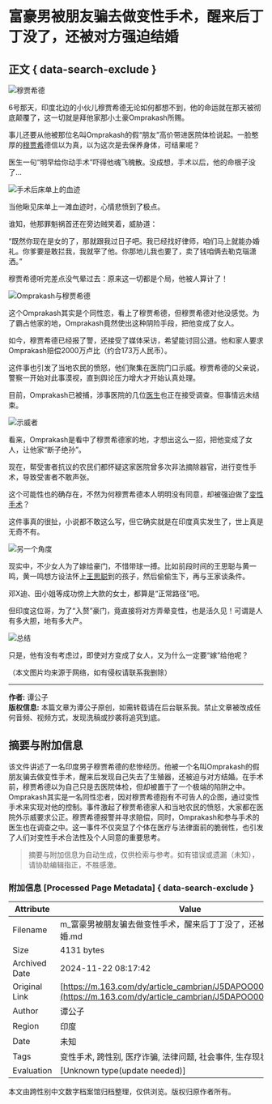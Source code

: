 # 富豪男被朋友骗去做变性手术，醒来后丁丁没了，还被对方强迫结婚

## 正文 { data-search-exclude }


![穆贾希德](https://nimg.ws.126.net/?url=http%3A%2F%2Fdingyue.ws.126.net%2F2024%2F0623%2F0f0c4623j00sfjdls00hud200rb00ijg00it00cr.jpg&thumbnail=750x2147483647&quality=75&type=jpg)

6号那天，印度北边的小伙儿穆贾希德无论如何都想不到，他的命运就在那天被彻底颠覆了，这一切就是拜他家那小土豪Omprakash所赐。

事儿还要从他被那位名叫Omprakash的假“朋友”高价带进医院体检说起。一脸憨厚的[穆贾希](https://news.163.com/news/search?keyword=%E7%A9%86%E8%B4%BE%E5%B8%8C)德信以为真，以为这次是去保养身体，可结果呢？

医生一句“明早给你动手术”吓得他魂飞魄散。没成想，手术以后，他的命根子没了…

![手术后床单上的血迹](https://nimg.ws.126.net/?url=http%3A%2F%2Fdingyue.ws.126.net%2F2024%2F0623%2F0f0c4623j00sfjdls00hud200rb00ijg00it00cr.jpg&thumbnail=750x2147483647&quality=75&type=webp)

当他瞅见床单上一滩血迹时，心情悲愤到了极点。

谁知，他那罪魁祸首还在旁边贼笑着，威胁道：

“既然你现在是女的了，那就跟我过日子吧。我已经找好律师，咱们马上就能办婚礼。你爹要是敢拦我，我就宰了他。你那地儿我也要了，卖了钱咱俩去勒克瑙潇洒。”

穆贾希德听完差点没气晕过去：原来这一切都是个局，他被人算计了！

![Omprakash与穆贾希德](https://nimg.ws.126.net/?url=http%3A%2F%2Fdingyue.ws.126.net%2F2024%2F0623%2F63710561j00sfjdlu00pvd200qf00ftg00it00b9.jpg&thumbnail=750x2147483647&quality=75&type=webp)

这个Omprakash其实是个同性恋，看上了穆贾希德，但穆贾希德对他没感觉。为了霸占他家的地，Omprakash竟然使出这种阴险手段，把他变成了女人。

如今，穆贾希德已经报了警，还接受了媒体采访，希望能讨回公道。他和家人要求Omprakash赔偿2000万卢比（约合173万人民币）。

这件事也引发了当地农民的愤怒，他们聚集在医院门口示威。穆贾希德的父亲说，警察一开始对此事漠视，直到舆论压力增大才开始认真处理。

目前，Omprakash已被捕，涉事医院的几位[医生](https://news.163.com/news/search?keyword=%E5%8C%BB%E7%94%9F)也正在接受调查。但事情远未结束。

![示威者](https://static.ws.126.net/163/frontend/images/2022/empty.png)

看来，Omprakash是看中了穆贾希德家的地，才想出这么一招，把他变成了女人，让他家“断子绝孙”。

现在，帮受害者抗议的农民们都怀疑这家医院曾多次非法摘除器官，进行变性手术，导致受害者不敢声张。

这个可能性也的确存在，不然为何穆贾希德本人明明没有同意，却被强迫做了[变性手术](https://news.163.com/news/search?keyword=%E5%8F%98%E6%80%A7%E6%89%8B%E6%9C%AF)？

这件事真的很扯，小说都不敢这么写，但它确实就是在印度真实发生了，世上真是无奇不有。

![另一个角度](https://static.ws.126.net/163/frontend/images/2022/empty.png)

现实中，不少女人为了嫁给豪门，不惜带球一搏。比如前段时间的王思聪与黄一鸣，黄一鸣想方设法怀上[王思聪](https://news.163.com/news/search?keyword=%E7%8E%8B%E6%80%9D%E8%81%AA)到的孩子，然后偷偷生下，再与王家谈条件。

邓X迪、田小姐等成功傍上大款的女士，都算是“正常路径”吧。

但印度这位哥，为了“入赘”豪门，竟直接将对方弄晕变性，也是活久见！可谓是人有多大胆，地有多大产。

![总结](https://static.ws.126.net/163/frontend/images/2022/empty.png)

只是，他有没有考虑过，即使对方变成了女人，又为什么一定要“嫁”给他呢？

（本文图片均来源于网络，如有侵权请联系我删除）

---

**作者:** 谭公子  
**版权信息:** 本篇文章为谭公子原创，如需转载请在后台联系我。禁止文章被改成任何音频、视频方式，发现洗稿或抄袭将追究到底。

## 摘要与附加信息

<!-- tcd_abstract -->
该文件讲述了一名印度男子穆贾希德的悲惨经历。他被一个名叫Omprakash的假朋友骗去做变性手术，醒来后发现自己失去了生殖器，还被迫与对方结婚。在手术前，穆贾希德以为自己只是去医院体检，但却被置于了一个极端的陷阱之中。Omprakash其实是一名同性恋者，因对穆贾希德抱有不可告人的企图，通过变性手术来实现对他的控制。事件激起了穆贾希德家人和当地农民的愤怒，大家都在医院外示威要求公正。穆贾希德报警并寻求赔偿，同时，Omprakash和参与手术的医生也在调查之中。这一事件不仅突显了个体在医疗与法律面前的脆弱性，也引发了人们对变性手术合法性及个人同意的重要思考。
<!-- tcd_abstract_end -->

> 摘要与附加信息为自动生成，仅供检索与参考。如有错误或遗漏（未知），请协助编辑指正，不胜感激。

### 附加信息 [Processed Page Metadata] { data-search-exclude }

| Attribute       | Value                                  |
|-----------------|----------------------------------------|
| Filename        | m_富豪男被朋友骗去做变性手术，醒来后丁丁没了，还被对方强迫结婚.md                             |
| Size            | 4131 bytes                           |
| Archived Date   | 2024-11-22 08:17:42                             |
| Original Link   | [https://m.163.com/dy/article_cambrian/J5DAPOO00548I0C1.html](https://m.163.com/dy/article_cambrian/J5DAPOO00548I0C1.html)                       |
| Author          | 谭公子                               |
| Region          | 印度                               |
| Date            | 未知                                 |
| Tags            | 变性手术, 跨性别, 医疗诈骗, 法律问题, 社会事件, 生存现状                                 |
| Evaluation            | [Unknown type(update needed)]                                 |
<!-- tcd_table_end -->

本文由跨性别中文数字档案馆归档整理，仅供浏览。版权归原作者所有。

